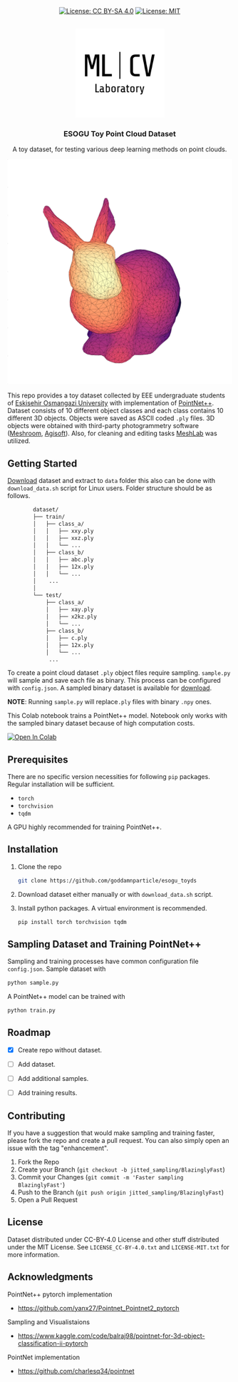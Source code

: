 <div id="top"></div>
<div align="center">

[![License: CC BY-SA 4.0](https://licensebuttons.net/l/by-sa/4.0/88x31.png)](https://creativecommons.org/licenses/by-sa/4.0/)
[![License: MIT][license1-shield]](https://github.com/goddamnparticle/esogu_toyds/blob/master/LICENSE-MIT.txt)

</div>

<!-- PROJECT LOGO -->
<br />
<div align="center">

  <a href="https://web.ogu.edu.tr/mlcv">
    <img src="imgs/lab_logo.png" alt="Logo" width="200" height="200">
  </a>
  <h3 align="center">ESOGU Toy Point Cloud Dataset</h3>

  <p align="center">
    A toy dataset, for testing various deep learning methods on point clouds. 
    <br />
  </p>
</div>

<!-- ABOUT THE PROJECT -->

![Product Name Screen Shot](imgs/bunny.png)

This repo provides a toy dataset collected by EEE undergraduate students of [Eskisehir Osmangazi University](https://ogu.edu.tr) with implementation of [PointNet++](https://arxiv.org/abs/1706.02413). Dataset consists of 10 different object classes and each class contains 10 different 3D objects. Objects were saved as ASCII coded `.ply` files. 3D objects were obtained with third-party photogrammetry software ([Meshroom](https://alicevision.org/#meshroom), [Agisoft](https://agisoft.com)). Also, for cleaning and editing tasks [MeshLab](https://meshlab.net) was utilized.

<!-- GETTING STARTED -->
## Getting Started

[Download](https://drive.google.com/uc?export=download&id=1jEXt5GEemGT3Av4fNGOowtS_0zNr_GTa&confirm=t) dataset and extract to `data` folder this also can be done with `download_data.sh` script for Linux users. Folder structure should be as follows.  

            dataset/
            ├── train/
            │   ├── class_a/
            │   │   ├── xxy.ply
            │   │   ├── xxz.ply
            │   │   └── ...
            │   ├── class_b/
            │   │   ├── abc.ply
            │   │   ├── 12x.ply
            │   │   └── ...
            │    ...   
            │
            └── test/
                ├── class_a/
                │   ├── xay.ply
                │   ├── x2kz.ply
                │   └── ...
                ├── class_b/
                │   ├── c.ply
                │   ├── 12x.ply
                │   └── ...
                 ...   

To create a point cloud dataset `.ply` object files require sampling. `sample.py` will sample and save each file as binary. This process can be configured with `config.json`. A sampled binary dataset is available for [download](https://drive.google.com/uc?export=download&id=1TRUoqAtnNTft35NQP2AnHSqxbmKizSi9&confirm=t). 

**NOTE**: Running `sample.py` will replace`.ply` files with binary `.npy` ones.

This Colab notebook trains a PointNet++ model. Notebook only works with the sampled binary dataset because of high computation costs. 

[![Open In Colab](https://colab.research.google.com/assets/colab-badge.svg)](https://colab.research.google.com/github/goddamnparticle/esogu_toyds/blob/master/train_notebook.ipynb)


## Prerequisites

There are no specific version necessities for following `pip` packages. Regular installation will be sufficient.
* `torch`
* `torchvision`
* `tqdm`

A GPU highly recommended for training PointNet++. 


## Installation
1. Clone the repo

   ```sh
   git clone https://github.com/goddamnparticle/esogu_toyds
   ```
2. Download dataset either manually or with `download_data.sh` script.

3. Install python packages. A virtual environment is recommended.

   ```sh
   pip install torch torchvision tqdm
   ```
<!-- USAGE -->
## Sampling Dataset and Training PointNet++
Sampling and training processes have common configuration file `config.json`. Sample dataset with 
```sh
python sample.py
```

A PointNet++ model can be trained with 
```sh 
python train.py 
```

<!-- ROADMAP -->

## Roadmap

- [x] Create repo without dataset.
- [ ] Add dataset.
- [ ] Add additional samples.
- [ ] Add training results.



<!-- CONTRIBUTING -->
## Contributing

If you have a suggestion that would make sampling and training faster, please fork the repo and create a pull request. You can also simply open an issue with the tag "enhancement".

1. Fork the Repo
2. Create your Branch (`git checkout -b jitted_sampling/BlazinglyFast`)
3. Commit your Changes (`git commit -m 'Faster sampling BlazinglyFast'`)
4. Push to the Branch (`git push origin jitted_sampling/BlazinglyFast`)
5. Open a Pull Request



<!-- LICENSE -->
## License

Dataset distributed under CC-BY-4.0 License and other stuff distributed under the MIT License. See `LICENSE_CC-BY-4.0.txt` and `LICENSE-MIT.txt` for more information.

<!-- ACKNOWLEDGMENTS -->
## Acknowledgments

PointNet++ pytorch implementation
* https://github.com/yanx27/Pointnet_Pointnet2_pytorch

Sampling and Visualistaions
* https://www.kaggle.com/code/balraj98/pointnet-for-3d-object-classification-ii-pytorch

PointNet implementation
* https://github.com/charlesq34/pointnet



<!-- MARKDOWN LINKS & IMAGES -->
<!-- https://www.markdownguide.org/basic-syntax/#reference-style-links -->
[contributors-shield]: https://img.shields.io/github/contributors/othneildrew/Best-README-Template.svg?style=for-the-badge
[contributors-url]: https://github.com/othneildrew/Best-README-Template/graphs/contributors
[forks-shield]: https://img.shields.io/github/forks/othneildrew/Best-README-Template.svg?style=for-the-badge
[forks-url]: https://github.com/othneildrew/Best-README-Template/network/members
[stars-shield]: https://img.shields.io/github/stars/othneildrew/Best-README-Template.svg?style=for-the-badge
[stars-url]: https://github.com/othneildrew/Best-README-Template/stargazers
[issues-shield]: https://img.shields.io/github/issues/othneildrew/Best-README-Template.svg?style=for-the-badge
[issues-url]: https://github.com/othneildrew/Best-README-Template/issues
[license1-shield]: https://img.shields.io/github/license/othneildrew/Best-README-Template.svg?style=for-the-badge
[license1-url]: https://github.com/othneildrew/Best-README-Template/blob/master/LICENSE.txt
[license2-shiled]: https://img.shields.io/badge/License-CC_BY_4.0-lightgrey.svg
[license2-url]: https://creativecommons.org/licenses/by/4.0/
[linkedin-shield]: https://img.shields.io/badge/-LinkedIn-black.svg?style=for-the-badge&logo=linkedin&colorB=555
